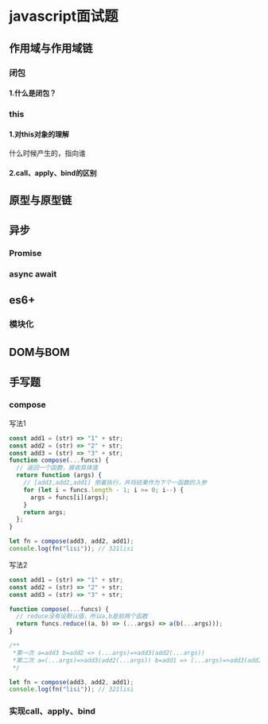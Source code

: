 # javascript面试题

## 作用域与作用域链

### 闭包

#### 1.什么是闭包？

### this

#### 1.对this对象的理解

什么时候产生的，指向谁

#### 2.call、apply、bind的区别

## 原型与原型链

## 异步

### Promise

### async await

## es6+

### 模块化

## DOM与BOM

## 手写题

### compose

写法1

```javascript
const add1 = (str) => "1" + str;
const add2 = (str) => "2" + str;
const add3 = (str) => "3" + str;
function compose(...funcs) {
  // 返回一个函数，接收具体值
  return function (args) {
    // [add3,add2,add1] 倒着执行，并将结果作为下个一函数的入参
    for (let i = funcs.length - 1; i >= 0; i--) {
      args = funcs[i](args);
    }
    return args;
  };
}

let fn = compose(add3, add2, add1);
console.log(fn("lisi")); // 321lisi
```

写法2

```javascript
const add1 = (str) => "1" + str;
const add2 = (str) => "2" + str;
const add3 = (str) => "3" + str;

function compose(...funcs) {
  // reduce没有设默认值，所以a,b是前两个函数
  return funcs.reduce((a, b) => (...args) => a(b(...args)));
}

/**
 *第一次 a=add3 b=add2 => (...args)=>add3(add2(...args))
 *第二次 a=(...args)=>add3(add2(...args)) b=add1 => (...args)=>add3(add2((add1(...args)))))
 */

let fn = compose(add3, add2, add1);
console.log(fn("lisi")); // 321lisi

```

### 实现call、apply、bind

